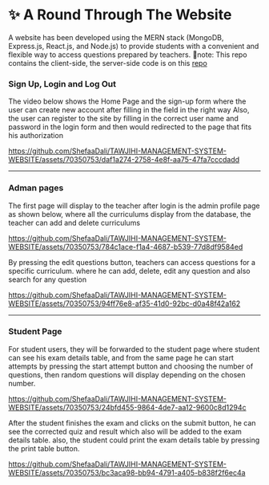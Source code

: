 #	✨ A Round Through The Website 
 A website has been developed using the MERN stack (MongoDB, Express.js, React.js, and Node.js) to provide students with a convenient and flexible way to access questions prepared by teachers. 
🔺note: This repo contains the client-side, the server-side code is on this [repo](https://github.com/ShefaaDali/TAWJIHI-MANAGEMENT-SYSTEM-WEBSITE-server-side)


### Sign Up, Login and Log Out

The video below shows the Home Page and the sign-up form where the user can create new account after filling in the field in the right way 
Also, the user can register to the site by filling in the correct user name and password in the login form and then would redirected to the page that fits his authorization

https://github.com/ShefaaDali/TAWJIHI-MANAGEMENT-SYSTEM-WEBSITE/assets/70350753/daf1a274-2758-4e8f-aa75-47fa7cccdadd

-----
### Adman pages
The first page will display to the teacher after login is the admin profile page as shown below, where all the curriculums display from the database, the teacher can add and delete curriculums 

https://github.com/ShefaaDali/TAWJIHI-MANAGEMENT-SYSTEM-WEBSITE/assets/70350753/784c1ace-f1a4-4687-b539-77d8df9584ed

By pressing the edit questions button, teachers can access questions for a specific curriculum.
where he can add, delete, edit any question and also search for any question 

https://github.com/ShefaaDali/TAWJIHI-MANAGEMENT-SYSTEM-WEBSITE/assets/70350753/94ff76e8-af35-41d0-92bc-d0a48f42a162

-----
### Student Page
For student users, they will be forwarded to the student page where student can see his exam details table, and from the same page he can start attempts by pressing the start attempt button and choosing the number of questions, then random questions will display depending on the chosen number. 

https://github.com/ShefaaDali/TAWJIHI-MANAGEMENT-SYSTEM-WEBSITE/assets/70350753/24bfd455-9864-4de7-aa12-9600c8d1294c

After the student finishes the exam and clicks on the submit button, he can see the corrected quiz and result which also will be added to the exam details table.
also, the student could print the exam details table by pressing the print table button.

https://github.com/ShefaaDali/TAWJIHI-MANAGEMENT-SYSTEM-WEBSITE/assets/70350753/bc3aca98-bb94-4791-a405-b838f2f6ec4a






